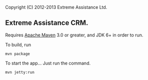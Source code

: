 Copyright (C) 2012-2013 Extreme Assistance Ltd.

## Extreme Assistance CRM.

Requires [Apache Maven](http://maven.apache.org) 3.0 or greater, and JDK 6+ in order to run.

To build, run

    mvn package

To start the app...  Just run the command.

    mvn jetty:run

